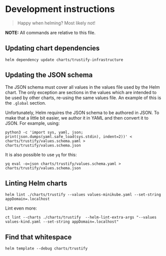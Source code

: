 # Development instructions

> Happy when helming? Most likely not!

**NOTE:** All commands are relative to this file.

## Updating chart dependencies

```shell
helm dependency update charts/trustify-infrastructure
```

## Updating the JSON schema

The JSON schema must cover all values in the values file used by the Helm chart. The only exception are sections in
the values which are intended to be used by other charts, re-using the same values file. An example of this is the
`.global` section.

Unfortunately, Helm requires the JSON schema to be authored in JSON. To make that a little bit easier, we author it
in YAML and then convert it to JSON. For example, using:

```shell
python3 -c 'import sys, yaml, json; print(json.dumps(yaml.safe_load(sys.stdin), indent=2))' < charts/trustify/values.schema.yaml > charts/trustify/values.schema.json
```

It is also possible to use `yq` for this:

```shell
yq eval -o=json charts/trustify/values.schema.yaml > charts/trustify/values.schema.json
```

## Linting Helm charts

```shell
helm lint ./charts/trustify --values values-minikube.yaml --set-string appDomain=.localhost
```

Lint even more:

```shell
ct lint --charts ./charts/trustify  --helm-lint-extra-args "--values values-kind.yaml --set-string appDomain=.localhost"
```

## Find that whitespace

```shell
helm template --debug charts/trustify
```
